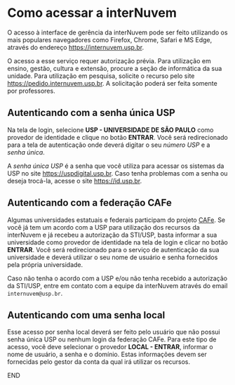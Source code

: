 # Como acessar a interNuvem

O acesso à interface de gerência da interNuvem pode ser feito utilizando os mais populares navegadores como Firefox, Chrome, Safari e MS Edge, através do endereço <https://internuvem.usp.br>.

O acesso a esse serviço requer autorização prévia. Para utilização em ensino, gestão, cultura e extensão, procure a seção de informática da sua unidade.
Para utilização em pesquisa, solicite o recurso pelo site <https://pedido.internuvem.usp.br>. A solicitação poderá ser feita somente por professores.

## Autenticando com a senha única USP

Na tela de login, selecione **USP - UNIVERSIDADE DE SÃO PAULO** como provedor de identidade e clique no botão **ENTRAR**. Você será redirecionado para a tela de autenticação onde deverá digitar o seu *número USP* e a *senha única*.

A *senha única USP* é a senha que você utiliza para acessar os sistemas da USP no site <https://uspdigital.usp.br>. Caso tenha problemas com a senha ou deseja trocá-la, acesse o site <https://id.usp.br>.

## Autenticando com a federação CAFe

Algumas universidades estatuais e federais participam do projeto [CAFe](https://www.rnp.br/servicos/servicos-avancados/cafe). Se você já tem um acordo com a USP para utilização dos recursos da interNuvem e já recebeu a autorização da STI/USP, basta informar a sua universidade como provedor de identidade na tela de login e clicar no botão **ENTRAR**. Você será redirecionado para o serviço de autenticação da sua universidade e deverá utilizar o seu nome de usuário e senha fornecidos pela própria universidade.

Caso não tenha o acordo com a USP e/ou não tenha recebido a autorização da STI/USP, entre em contato com a equipe da interNuvem através do email ``internuvem@usp.br``.

## Autenticando com uma senha local

Esse acesso por senha local deverá ser feito pelo usuário que não possui senha única USP ou nenhum login da federação CAFe.
Para este tipo de acesso, você deve selecionar o provedor **LOCAL - ENTRAR**, informar o nome de usuário, a senha e o domínio.
Estas informações devem ser fornecidas pelo gestor da conta da qual irá utilizar os recursos.

END